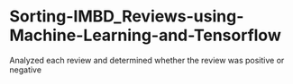 # Sorting-IMBD_Reviews-using-Machine-Learning-and-Tensorflow
Analyzed each review and determined whether the review was positive or negative
